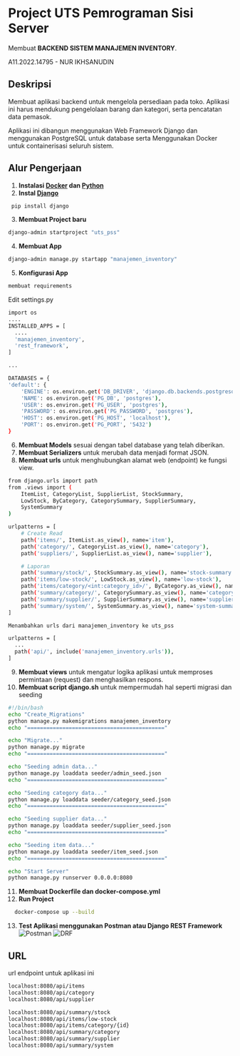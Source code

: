 
# Project UTS Pemrograman Sisi Server
Membuat **BACKEND SISTEM MANAJEMEN INVENTORY**.

A11.2022.14795 - NUR IKHSANUDIN

## Deskripsi
Membuat aplikasi backend untuk mengelola persediaan pada toko. Aplikasi ini harus mendukung pengelolaan barang dan kategori, serta pencatatan data pemasok.

Aplikasi ini dibangun menggunakan Web Framework Django dan menggunakan PostgreSQL untuk database serta Menggunakan Docker untuk containerisasi seluruh sistem.


## Alur Pengerjaan
1. **Instalasi [Docker](https://docs.docker.com/) dan [Python](https://www.python.org/doc/)**
2. **Instal [Django](https://docs.djangoproject.com/en/5.2/)**

  ```bash
   pip install django
  ```

3. **Membuat Project baru**
  ```bash
  django-admin startproject "uts_pss" 
  ```

4. **Membuat App**
  ```bash
  django-admin manage.py startapp "manajemen_inventory"
  ```

5. **Konfigurasi App**
  ```bash
  membuat requirements
  ```
  Edit settings.py
  ```bash
  import os
  ....
  INSTALLED_APPS = [
    ....
    'manajemen_inventory',
    'rest_framework',
  ]
  
  ...

  DATABASES = {
  'default': {
      'ENGINE': os.environ.get('DB_DRIVER', 'django.db.backends.postgresql'),
      'NAME': os.environ.get('PG_DB', 'postgres'),
      'USER': os.environ.get('PG_USER', 'postgres'),
      'PASSWORD': os.environ.get('PG_PASSWORD', 'postgres'),
      'HOST': os.environ.get('PG_HOST', 'localhost'),
      'PORT': os.environ.get('PG_PORT', '5432')
  }
  ```
  
6. **Membuat Models** sesuai dengan tabel database yang telah diberikan.
7. **Membuat Serializers** untuk merubah data menjadi format JSON.
8. **Membuat urls** untuk menghubungkan alamat web (endpoint) ke fungsi view.
  ``` bash
  from django.urls import path
  from .views import (
      ItemList, CategoryList, SupplierList, StockSummary,
      LowStock, ByCategory, CategorySummary, SupplierSummary,
      SystemSummary
  )

  urlpatterns = [
      # Create Read
      path('items/', ItemList.as_view(), name='item'),
      path('category/', CategoryList.as_view(), name='category'),
      path('suppliers/', SupplierList.as_view(), name='supplier'),

      # Laporan
      path('summary/stock/', StockSummary.as_view(), name='stock-summary'),
      path('items/low-stock/', LowStock.as_view(), name='low-stock'),
      path('items/category/<int:category_id>/', ByCategory.as_view(), name='items-by-category'),
      path('summary/category/', CategorySummary.as_view(), name='category-summary'),
      path('summary/supplier/', SupplierSummary.as_view(), name='supplier-summary'),
      path('summary/system/', SystemSummary.as_view(), name='system-summary'),
  ]
  ```

  ``` bash
  Menambahkan urls dari manajemen_inventory ke uts_pss
  
  urlpatterns = [
    ...
    path('api/', include('manajemen_inventory.urls')),
  ]
  ```
9. **Membuat views** untuk mengatur logika aplikasi untuk memproses permintaan (request) dan menghasilkan respons.
10. **Membuat script django.sh** untuk mempermudah hal seperti migrasi dan seeding
  ``` bash
  #!/bin/bash
  echo "Create_Migrations"
  python manage.py makemigrations manajemen_inventory
  echo "==========================================="

  echo "Migrate..."
  python manage.py migrate
  echo "==========================================="

  echo "Seeding admin data..."
  python manage.py loaddata seeder/admin_seed.json
  echo "==========================================="

  echo "Seeding category data..."
  python manage.py loaddata seeder/category_seed.json
  echo "==========================================="

  echo "Seeding supplier data..."
  python manage.py loaddata seeder/supplier_seed.json
  echo "==========================================="

  echo "Seeding item data..."
  python manage.py loaddata seeder/item_seed.json
  echo "==========================================="

  echo "Start Server"
  python manage.py runserver 0.0.0.0:8080
  ```
11. **Membuat Dockerfile dan docker-compose.yml**
12. **Run Project**
  ```bash
    docker-compose up --build
  ```
13. **Test Aplikasi menggunakan Postman atau Django REST Framework**
  ![Postman](https://drive.google.com/uc?export=view&id=10tW-SetYxYzFeJER4s-peXXzMOCD6hGh)
  ![DRF](https://drive.google.com/uc?export=view&id=1tddUB0-TmX6Tp7U0GLilhZ7flM6DwJHT)



## URL
url endpoint untuk aplikasi ini
``` bash
localhost:8080/api/items
localhost:8080/api/category
localhost:8080/api/supplier

localhost:8080/api/summary/stock
localhost:8080/api/items/low-stock
localhost:8080/api/items/category/{id}
localhost:8080/api/summary/category
localhost:8080/api/summary/supplier
localhost:8080/api/summary/system
```
